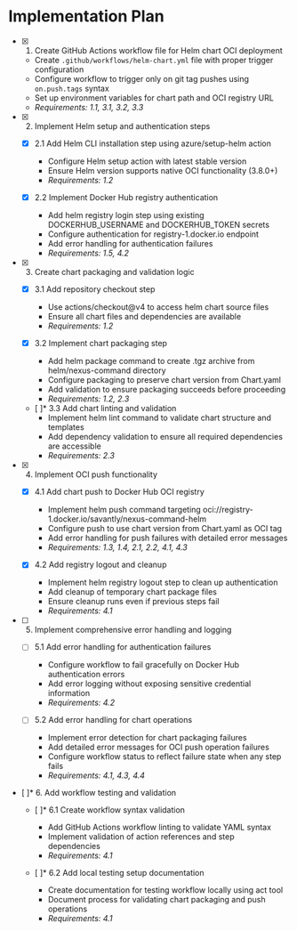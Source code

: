 # Implementation Plan

-   [x] 1. Create GitHub Actions workflow file for Helm chart OCI deployment

    -   Create `.github/workflows/helm-chart.yml` file with proper trigger configuration
    -   Configure workflow to trigger only on git tag pushes using `on.push.tags` syntax
    -   Set up environment variables for chart path and OCI registry URL
    -   _Requirements: 1.1, 3.1, 3.2, 3.3_

-   [x] 2. Implement Helm setup and authentication steps

    -   [x] 2.1 Add Helm CLI installation step using azure/setup-helm action

        -   Configure Helm setup action with latest stable version
        -   Ensure Helm version supports native OCI functionality (3.8.0+)
        -   _Requirements: 1.2_

    -   [x] 2.2 Implement Docker Hub registry authentication
        -   Add helm registry login step using existing DOCKERHUB_USERNAME and DOCKERHUB_TOKEN secrets
        -   Configure authentication for registry-1.docker.io endpoint
        -   Add error handling for authentication failures
        -   _Requirements: 1.5, 4.2_

-   [x] 3. Create chart packaging and validation logic

    -   [x] 3.1 Add repository checkout step

        -   Use actions/checkout@v4 to access helm chart source files
        -   Ensure all chart files and dependencies are available
        -   _Requirements: 1.2_

    -   [x] 3.2 Implement chart packaging step

        -   Add helm package command to create .tgz archive from helm/nexus-command directory
        -   Configure packaging to preserve chart version from Chart.yaml
        -   Add validation to ensure packaging succeeds before proceeding
        -   _Requirements: 1.2, 2.3_

    -   [ ]\* 3.3 Add chart linting and validation
        -   Implement helm lint command to validate chart structure and templates
        -   Add dependency validation to ensure all required dependencies are accessible
        -   _Requirements: 2.3_

-   [x] 4. Implement OCI push functionality

    -   [x] 4.1 Add chart push to Docker Hub OCI registry

        -   Implement helm push command targeting oci://registry-1.docker.io/savantly/nexus-command-helm
        -   Configure push to use chart version from Chart.yaml as OCI tag
        -   Add error handling for push failures with detailed error messages
        -   _Requirements: 1.3, 1.4, 2.1, 2.2, 4.1, 4.3_

    -   [x] 4.2 Add registry logout and cleanup
        -   Implement helm registry logout step to clean up authentication
        -   Add cleanup of temporary chart package files
        -   Ensure cleanup runs even if previous steps fail
        -   _Requirements: 4.1_

-   [ ] 5. Implement comprehensive error handling and logging

    -   [ ] 5.1 Add error handling for authentication failures

        -   Configure workflow to fail gracefully on Docker Hub authentication errors
        -   Add error logging without exposing sensitive credential information
        -   _Requirements: 4.2_

    -   [ ] 5.2 Add error handling for chart operations
        -   Implement error detection for chart packaging failures
        -   Add detailed error messages for OCI push operation failures
        -   Configure workflow status to reflect failure state when any step fails
        -   _Requirements: 4.1, 4.3, 4.4_

-   [ ]\* 6. Add workflow testing and validation

    -   [ ]\* 6.1 Create workflow syntax validation

        -   Add GitHub Actions workflow linting to validate YAML syntax
        -   Implement validation of action references and step dependencies
        -   _Requirements: 4.1_

    -   [ ]\* 6.2 Add local testing setup documentation
        -   Create documentation for testing workflow locally using act tool
        -   Document process for validating chart packaging and push operations
        -   _Requirements: 4.1_
